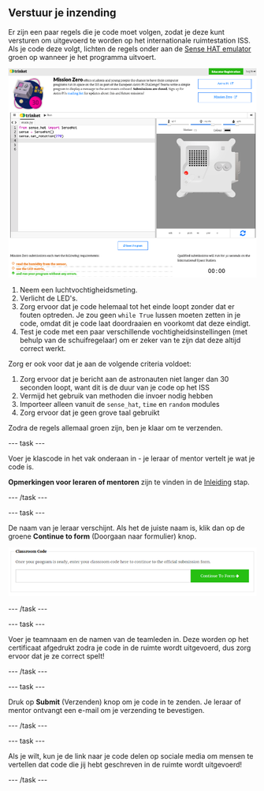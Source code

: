 ## Verstuur je inzending

Er zijn een paar regels die je code moet volgen, zodat je deze kunt versturen om uitgevoerd te worden op het internationale ruimtestation ISS. Als je code deze volgt, lichten de regels onder aan de [Sense HAT emulator](https://trinket.io/mission-zero) groen op wanneer je het programma uitvoert.

![Een screenshot van de Mission Zero Trinket pagina's met de verzendknop en de criteriacontroles aan de linkerkant. De bovenste twee ("lees vochtigheid" en "gebruik de LED's") zijn oranje, de onderste ("loopt zonder fouten") is groen ](images/validation.png)

1. Neem een luchtvochtigheidsmeting.
1. Verlicht de LED's.
1. Zorg ervoor dat je code helemaal tot het einde loopt zonder dat er fouten optreden. Je zou geen `while True` lussen moeten zetten in je code, omdat dit je code laat doordraaien en voorkomt dat deze eindigt.
1. Test je code met een paar verschillende vochtigheidsinstellingen (met behulp van de schuifregelaar) om er zeker van te zijn dat deze altijd correct werkt.

Zorg er ook voor dat je aan de volgende criteria voldoet:

1. Zorg ervoor dat je bericht aan de astronauten niet langer dan 30 seconden loopt, want dit is de duur van je code op het ISS
1. Vermijd het gebruik van methoden die invoer nodig hebben
1. Importeer alleen vanuit de `sense_hat`, `time` en `random` modules
1. Zorg ervoor dat je geen grove taal gebruikt

Zodra de regels allemaal groen zijn, ben je klaar om te verzenden.

--- task ---

Voer je klascode in het vak onderaan in - je leraar of mentor vertelt je wat je code is.

**Opmerkingen voor leraren of mentoren** zijn te vinden in de [Inleiding](https://projects.raspberrypi.org/nl-NL/projects/astro-pi-mission-zero/1) stap.

--- /task ---

--- task ---

De naam van je leraar verschijnt. Als het de juiste naam is, klik dan op de groene **Continue to form** (Doorgaan naar formulier) knop.

![Ga door naar het formulier](images/continue-to-form.png)

--- /task ---

--- task ---

Voer je teamnaam en de namen van de teamleden in. Deze worden op het certificaat afgedrukt zodra je code in de ruimte wordt uitgevoerd, dus zorg ervoor dat je ze correct spelt!

--- /task ---

--- task ---

Druk op **Submit** (Verzenden) knop om je code in te zenden. Je leraar of mentor ontvangt een e-mail om je verzending te bevestigen.

--- /task ---

--- task ---

Als je wilt, kun je de link naar je code delen op sociale media om mensen te vertellen dat code die jij hebt geschreven in de ruimte wordt uitgevoerd!

--- /task ---
